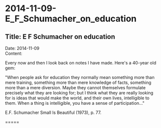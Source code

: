 # 2014-11-09-E_F_Schumacher_on_education

## Title:  E F Schumacher on education
Date: 2014-11-09  
Content:  

Every now and then I look back on notes I have made. Here's a 40-year
old gem:

"When people ask for education they normally mean something more than
mere training, something more than mere knowledge of facts, something
more than a mere diversion. Maybe they cannot themselves formulate
precisely what they are looking for; but I think what they are really
looking for is ideas that would make the world, and their own lives,
intelligible to them. When a thing is intelligible, you have a sense of
participation..."

E.F. Schumacher
Small Is Beautiful (1973), p. 77.

=====
